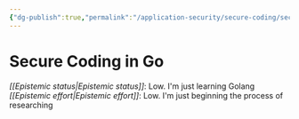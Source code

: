 ```yaml
---
{"dg-publish":true,"permalink":"/application-security/secure-coding/secure-coding-in-go/","created":"2023-04-05T16:58:03.010-05:00","updated":"2023-04-05T18:00:16.629-05:00"}
---
```



# Secure Coding in Go

_[[Epistemic status\|Epistemic status]]_: Low. I'm just learning Golang
_[[Epistemic effort\|Epistemic effort]]_: Low. I'm just beginning the process of researching


